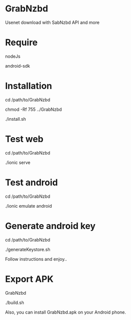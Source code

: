 # GrabNzbd
Usenet download with SabNzbd API and more

# Require

nodeJs

android-sdk

# Installation

cd /path/to/GrabNzbd

chmod -Rf 755 ../GrabNzbd

./install.sh

# Test web
cd /path/to/GrabNzbd

./ionic serve

# Test android
cd /path/to/GrabNzbd

./ionic emulate android

# Generate android key
cd /path/to/GrabNzbd

./generateKeystore.sh

Follow instructions and enjoy..

# Export APK
GrabNzbd

./build.sh

Also, you can install GrabNzbd.apk on your Android phone.
